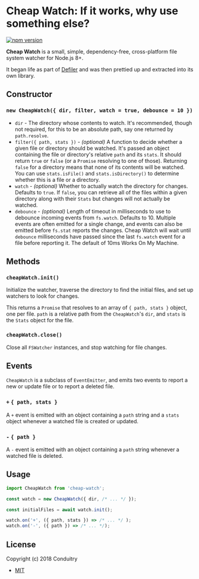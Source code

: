 # Cheap Watch: If it works, why use something else?

[![npm version](https://img.shields.io/npm/v/cheap-watch.svg?style=flat-square)](https://www.npmjs.com/package/cheap-watch)

**Cheap Watch** is a small, simple, dependency-free, cross-platform file system watcher for Node.js 8+.

It began life as part of [Defiler](https://github.com/Conduitry/defiler) and was then prettied up and extracted into its own library.

## Constructor

### `new CheapWatch({ dir, filter, watch = true, debounce = 10 })`

- `dir` - The directory whose contents to watch. It's recommended, though not required, for this to be an absolute path, say one returned by `path.resolve`.
- `filter({ path, stats })` - _(optional)_ A function to decide whether a given file or directory should be watched. It's passed an object containing the file or directory's relative `path` and its `stats`. It should return `true` or `false` (or a `Promise` resolving to one of those). Returning `false` for a directory means that none of its contents will be watched. You can use `stats.isFile()` and `stats.isDirectory()` to determine whether this is a file or a directory.
- `watch` - _(optional)_ Whether to actually watch the directory for changes. Defaults to `true`. If `false`, you can retrieve all of the files within a given directory along with their `Stats` but changes will not actually be watched.
- `debounce` - _(optional)_ Length of timeout in milliseconds to use to debounce incoming events from `fs.watch`. Defaults to 10. Multiple events are often emitted for a single change, and events can also be emitted before `fs.stat` reports the changes. Cheap Watch will wait until `debounce` milliseconds have passed since the last `fs.watch` event for a file before reporting it. The default of 10ms Works On My Machine.

## Methods

### `cheapWatch.init()`

Initialize the watcher, traverse the directory to find the initial files, and set up watchers to look for changes.

This returns a `Promise` that resolves to an array of `{ path, stats }` object, one per file. `path` is a relative path from the `CheapWatch`'s `dir`, and `stats` is the `Stats` object for the file.

### `cheapWatch.close()`

Close all `FSWatcher` instances, and stop watching for file changes.

## Events

`CheapWatch` is a subclass of `EventEmitter`, and emits two events to report a new or update file or to report a deleted file.

### `+` `{ path, stats }`

A `+` event is emitted with an object containing a `path` string and a `stats` object whenever a watched file is created or updated.

### `-` `{ path }`

A `-` event is emitted with an object containing a `path` string whenever a watched file is deleted.

## Usage

```javascript
import CheapWatch from 'cheap-watch';

const watch = new CheapWatch({ dir, /* ... */ });

const initialFiles = await watch.init();

watch.on('+', ({ path, stats }) => /* ... */ );
watch.on('-', ({ path }) => /* ... */);
```

## License

Copyright (c) 2018 Conduitry

- [MIT](LICENSE)
